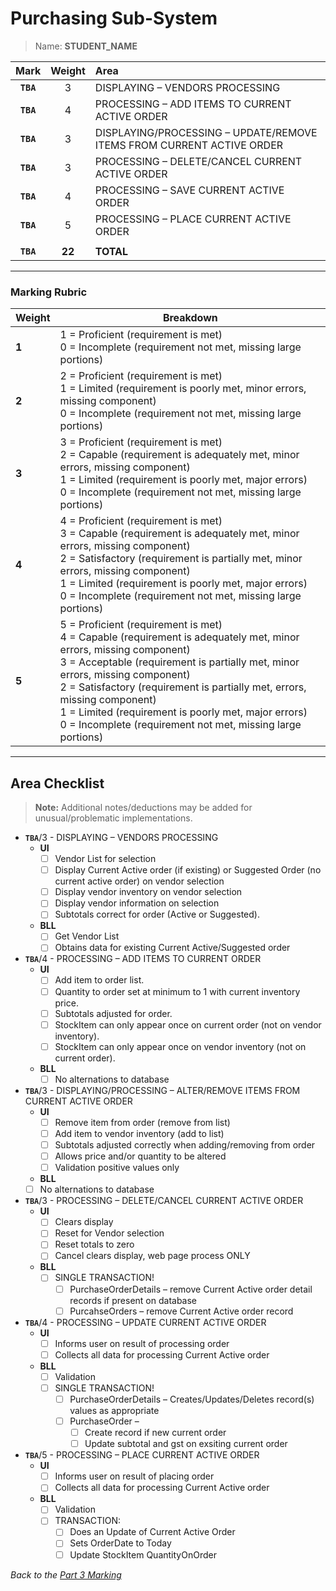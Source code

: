 # Purchasing Sub-System

> Name: **STUDENT_NAME**

| Mark | Weight | Area |
|:----:|:-----:|:-----|
| **`TBA`**|3 | DISPLAYING – VENDORS PROCESSING |
| **`TBA`**|4 | PROCESSING – ADD ITEMS TO CURRENT ACTIVE ORDER |
| **`TBA`**|3 | DISPLAYING/PROCESSING – UPDATE/REMOVE ITEMS FROM CURRENT ACTIVE ORDER |
| **`TBA`**|3 | PROCESSING – DELETE/CANCEL CURRENT ACTIVE ORDER |
| **`TBA`**|4 | PROCESSING – SAVE CURRENT ACTIVE ORDER |
| **`TBA`**|5 | PROCESSING – PLACE CURRENT ACTIVE ORDER |
| | | |
| **`TBA`**|**22** | **TOTAL** |

----

### Marking Rubric

| Weight | Breakdown |
| ----   | --------- |
| **1** | 1 = Proficient (requirement is met)<br />0 = Incomplete (requirement not met, missing large portions) |
| **2** | 2 = Proficient (requirement is met)<br />1 = Limited (requirement is poorly met, minor errors, missing component)<br />0 = Incomplete (requirement not met, missing large portions) |
| **3** | 3 = Proficient (requirement is met)<br />2 = Capable (requirement is adequately met, minor errors, missing component)<br />1 = Limited (requirement is poorly met, major errors)<br />0 = Incomplete (requirement not met, missing large portions) |
| **4** | 4 = Proficient (requirement is met)<br />3 = Capable (requirement is adequately met, minor errors, missing component)<br />2 = Satisfactory (requirement is partially met, minor errors, missing component)<br />1 = Limited (requirement is poorly met, major errors)<br />0 = Incomplete (requirement not met, missing large portions) |
| **5** | 5 = Proficient (requirement is met)<br />4 = Capable (requirement is adequately met, minor errors, missing component)<br />3 = Acceptable (requirement is partially met, minor errors, missing component)<br />2 = Satisfactory (requirement is partially met, errors, missing component)<br />1 = Limited (requirement is poorly met, major errors)<br />0 = Incomplete (requirement not met, missing large portions) |
----

## Area Checklist

> **Note:** Additional notes/deductions may be added for unusual/problematic implementations.

- **`TBA`**/3 - DISPLAYING – VENDORS PROCESSING
  - **UI**
    - [ ] Vendor List for selection
    - [ ] Display Current Active order (if existing) or Suggested Order (no current active order) on vendor selection
    - [ ] Display vendor inventory on vendor selection
    - [ ] Display vendor information on selection
    - [ ] Subtotals correct for order (Active or Suggested).
  - **BLL**
    - [ ] Get Vendor List
    - [ ] Obtains data for existing Current Active/Suggested order
- **`TBA`**/4 - PROCESSING – ADD ITEMS TO CURRENT ORDER
  - **UI**
    - [ ] Add item to order list.
    - [ ] Quantity to order set at minimum to 1 with current inventory price.
    - [ ] Subtotals adjusted for order.
    - [ ] StockItem can only appear once on current order (not on vendor inventory).
    - [ ] StockItem can only appear once on vendor inventory (not on current order).
  - **BLL**
    - [ ] No alternations to database
- **`TBA`**/3 - DISPLAYING/PROCESSING – ALTER/REMOVE ITEMS FROM CURRENT ACTIVE ORDER
  - **UI**
    - [ ] Remove item from order (remove from list)
    - [ ] Add item to vendor inventory (add to list)
    - [ ] Subtotals adjusted correctly when adding/removing from order
    - [ ] Allows price and/or quantity to be altered
    - [ ] Validation positive values only
   - **BLL**
    - [ ] No alternations to database
- **`TBA`**/3 - PROCESSING – DELETE/CANCEL CURRENT ACTIVE ORDER
  - **UI**
    - [ ] Clears display
    - [ ] Reset for Vendor selection
    - [ ] Reset totals to zero
    - [ ] Cancel clears display, web page process ONLY
  - **BLL**
    - [ ] SINGLE TRANSACTION!
      - [ ] PurchaseOrderDetails – remove Current Active order detail records if present on database
      - [ ] PurcahseOrders – remove Current Active order record
- **`TBA`**/4 - PROCESSING – UPDATE CURRENT ACTIVE ORDER
  - **UI**
    - [ ] Informs user on result of processing order
    - [ ] Collects all data for processing Current Active order
  - **BLL**
    - [ ] Validation
    - [ ] SINGLE TRANSACTION!
      - [ ] PurchaseOrderDetails – Creates/Updates/Deletes record(s) values as appropriate
      - [ ] PurchaseOrder –
          - [ ] Create record if new current order
          - [ ] Update subtotal and gst on exsiting current order
- **`TBA`**/5 - PROCESSING – PLACE CURRENT ACTIVE ORDER
  - **UI**
    - [ ] Informs user on result of placing order
    - [ ] Collects all data for processing Current Active order
  - **BLL**
    - [ ] Validation
    - [ ] TRANSACTION:
      - [ ] Does an Update of Current Active Order
      - [ ] Sets OrderDate to Today
      - [ ] Update StockItem QuantityOnOrder

*Back to the [Part 3 Marking](./ReadMe.md)*

